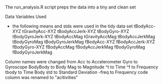 The run_analysis.R script preps the data into a tiny and clean set

Data Variables Used
- the following means and stds were used in the tidy data set
tBodyAcc-XYZ
tGravityAcc-XYZ
tBodyAccJerk-XYZ
tBodyGyro-XYZ
tBodyGyroJerk-XYZ
tBodyAccMag
tGravityAccMag
tBodyAccJerkMag
tBodyGyroMag
tBodyGyroJerkMag
fBodyAcc-XYZ
fBodyAccJerk-XYZ
fBodyGyro-XYZ
fBodyAccMag
fBodyAccJerkMag
fBodyGyroMag
fBodyGyroJerkMag

Column names were changed from
Acc to Accelerometer
Gyro to Gyroscope
BodyBody to Body
Mag to Magnitude
^t to Time
^f to Frequency
tbody to Time Body
std to Standard Deviation
-freq to Frequency
code column was renamed to "acitivities" 

